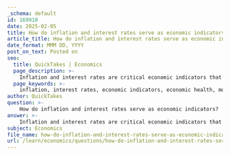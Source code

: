 ```yaml
---
_schema: default
id: 169910
date: 2025-02-05
title: How do inflation and interest rates serve as economic indicators?
article_title: How do inflation and interest rates serve as economic indicators?
date_format: MMM DD, YYYY
post_on_text: Posted on
seo:
  title: QuickTakes | Economics
  page_description: >-
    Inflation and interest rates are critical economic indicators that reflect the health and direction of an economy, influencing consumer behavior, monetary policy, and overall economic stability.
  page_keywords: >-
    inflation, interest rates, economic indicators, economic health, monetary policy, consumer behavior, purchasing power, central banks, economic predictions, spending, deflation, economic stability, borrowing, investment, economic growth
author: QuickTakes
question: >-
    How do inflation and interest rates serve as economic indicators?
answer: >-
    Inflation and interest rates are critical economic indicators that provide insights into the health and direction of an economy. Here's how they function as indicators:\n\n### Inflation as an Economic Indicator\n1. **Definition**: Inflation measures the rate at which the general level of prices for goods and services rises, eroding purchasing power. It is typically expressed as an annual percentage.\n2. **Implications**: High inflation can indicate an overheating economy where demand exceeds supply, leading to price increases. Conversely, low or negative inflation (deflation) can signal weak demand and economic stagnation.\n3. **Economic Health**: Economists monitor inflation closely because it affects consumer behavior, purchasing power, and overall economic stability. Rising inflation may prompt central banks to adjust monetary policy to prevent the economy from overheating.\n\n### Interest Rates as an Economic Indicator\n1. **Definition**: Interest rates represent the cost of borrowing money, expressed as a percentage of the principal amount. They are influenced by central bank policies and economic conditions.\n2. **Monetary Policy Tool**: Central banks, such as the Bank of Canada, use interest rates as a primary tool for monetary policy. In times of economic uncertainty or recession, they may lower interest rates to stimulate borrowing and spending. Conversely, if inflation is rising, they may increase rates to cool down economic activity.\n3. **Economic Predictions**: Changes in interest rates can signal future economic conditions. For instance, rising interest rates may indicate that the central bank is concerned about inflation, which could lead to predictions of slower economic growth. Conversely, falling interest rates may suggest an impending economic recovery.\n\n### Relationship Between Inflation and Interest Rates\n1. **Impact on Spending**: Lower interest rates can lead to increased spending and investment, potentially driving up prices if demand outstrips supply, thereby contributing to inflation. Higher interest rates can help control inflation by reducing spending and borrowing.\n2. **Economic Dynamics**: Interest rates and inflation are interconnected; central banks adjust interest rates in response to inflation trends to maintain economic stability. For example, if inflation is high, central banks may raise interest rates to curb spending and bring inflation down.\n\n### Conclusion\nIn summary, inflation and interest rates serve as vital economic indicators that reflect the overall health of an economy. They influence consumer behavior, business investment, and economic growth. Monitoring these indicators helps policymakers and economists make informed decisions to promote economic stability and growth.
subject: Economics
file_name: how-do-inflation-and-interest-rates-serve-as-economic-indicators.md
url: /learn/economics/questions/how-do-inflation-and-interest-rates-serve-as-economic-indicators
---
```


&nbsp;